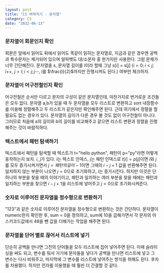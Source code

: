 ```yaml
---
layout: post
title: "CS 벼락치기 - 문자열"
category: CS
date: "2022-06-13"
---
```


### 문자열이 회문인지 확인
회문은 앞에서 읽어도 뒤에서 읽어도 똑같이 읽히는 문자열로, 지금과 같은 경우엔 공백과 특수문자는 제거되어 있으며 알파벳도 대/소문자 중 한가지만 사용한다. 그럼 문제가 너무 간단해진다. 문자열을 s, 문자열 길이를 l이라 할때 그냥 s[$i$] = s[$j$] ($i=0; i<j; i$++, $j=l; i<j; j$--, i를 $\frac{l}{2}$까지만 진행시켜도 된다.) 여부만 체크하자. 

### 문자열이 어구전철인지 확인
어구전철은 순서만 다르고 문자의 구성이 같은 문자열인데, 마찬가지로 번거로운 조건들은 모두 없다. 문자열 a,b가 있을 때 두 문자열을 모두 리스트로 변환하고 sort 내장함수를 이용해 정렬해주고 두 리스트가 같은지만 확인해주면 된다. 근데 여기에서 정렬을 할 필요도 없는 경우가 있다. 문자열의 길이가 다른 경우 볼 것도 없이 어구전철이 아니다. 그러므로 처음에 a의 길이와 b의 길이를 비교해주고 같으면 리스트 변환과 정렬을 진행해주는 것이 바람직하다.

### 텍스트에서 패턴 탐색하기 
텍스트에서 패턴을 탐색할 때 텍스트가 t="hello python", 패턴이 p="py"라면 어떻게 동작하는지 보자. $i$, $j$가 있다. i는 텍스트 인덱스, j는 패턴 인덱스로 $t[i] = p[j]$이면 $i$와 $j$를 모두 증가시켜가면서 $j = 패턴의 길이 - 1$이면 그때의 $i-j+1$ 값을 반환해주면 된다. 일치하지 않는 부분이 나오면 $j=0$으로 초기화하고, $i$는 증가시킨다. 하지만 이것은 단 하나의 부분을 찾을 때의 이야기이고, 패턴과 일치하는 여러 부분을 찾을 때에는 패턴과 일치하는 부분을 찾으면 $i-j+1$을 리스트에 넣어주고 $j=0$으로 초기화시켜준다. 

### 숫자로 이루어진 문자열을 정수형으로 변환하기
"123"과 같은 숫자로 이루어진 문자열을 정수형으로 변환하는 것은 간단하다. 문자열이 numeric한지 확인한 후, sum = 0을 정의하고, sum에 10을 곱해가면서 각 문자의 아스키코드값에서 48을 뺀 값을 더해가는 작업을 해주면 된다.

### 문자열을 단어 별로 끊어서 리스트에 넣기
단순히 공백을 만나면 그전의 단어들을 모두 리스트에 집어 넣어주면 된다. 이때 슬라이싱을 써도 되고, 변수를 둬서 거기에 문자들을 넣다가 공백을 만나면 리스트에 넣고 그 변수는 다시 비워주고, 마지막에 그 변수를 리스트에 넣어주는 방식을 취해도 된다. 후자를 차용했다. 하지만 전자를 이용했을 때 훨씬 더 간결할 것 같다.

### 